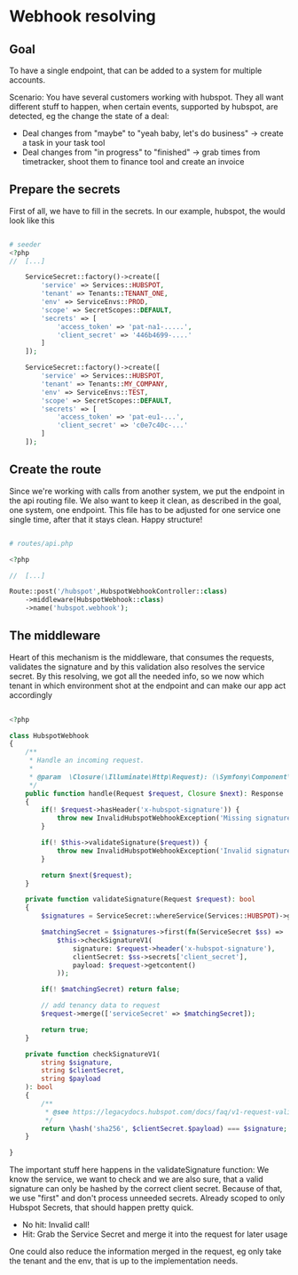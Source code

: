 # Webhook resolving

## Goal

To have a single endpoint, that can be added to a system for multiple accounts.

Scenario: You have several customers working with hubspot. They all want different stuff to happen, when
certain events, supported by hubspot, are detected, eg the change the state of a deal: 
- Deal changes from "maybe" to "yeah baby, let's do business" -> create a task in your task tool
- Deal changes from "in progress" to "finished" -> grab times from timetracker, shoot them to finance tool and create an invoice

## Prepare the secrets

First of all, we have to fill in the secrets. In our example, hubspot, the would look like this

```php

# seeder
<?php
//  [...]

    ServiceSecret::factory()->create([
        'service' => Services::HUBSPOT,
        'tenant' => Tenants::TENANT_ONE,
        'env' => ServiceEnvs::PROD,
        'scope' => SecretScopes::DEFAULT,
        'secrets' => [
            'access_token' => 'pat-na1-.....',
            'client_secret' => '446b4699-....'
        ]
    ]);

    ServiceSecret::factory()->create([
        'service' => Services::HUBSPOT,
        'tenant' => Tenants::MY_COMPANY,
        'env' => ServiceEnvs::TEST,
        'scope' => SecretScopes::DEFAULT,
        'secrets' => [
            'access_token' => 'pat-eu1-...',
            'client_secret' => 'c0e7c40c-...'
        ]
    ]);
```

## Create the route

Since we're working with calls from another system, we put the endpoint in the api routing file.
We also want to keep it clean, as described in the goal, one system, one endpoint. This file has to be adjusted
for one service one single time, after that it stays clean. Happy structure!

```php

# routes/api.php

<?php

//  [...]

Route::post('/hubspot',HubspotWebhookController::class)
    ->middleware(HubspotWebhook::class)
    ->name('hubspot.webhook');
```

## The middleware

Heart of this mechanism is the middleware, that consumes the requests, validates the signature and by this validation
also resolves the service secret. By this resolving, we got all the needed info, so we now which tenant in which environment
shot at the endpoint and can make our app act accordingly

```php
 
<?php

class HubspotWebhook
{
    /**
     * Handle an incoming request.
     *
     * @param  \Closure(\Illuminate\Http\Request): (\Symfony\Component\HttpFoundation\Response)  $next
     */
    public function handle(Request $request, Closure $next): Response
    {
        if(! $request->hasHeader('x-hubspot-signature')) {
            throw new InvalidHubspotWebhookException('Missing signature');
        }

        if(! $this->validateSignature($request)) {
            throw new InvalidHubspotWebhookException('Invalid signature');
        }

        return $next($request);
    }

    private function validateSignature(Request $request): bool
    {
        $signatures = ServiceSecret::whereService(Services::HUBSPOT)->get();

        $matchingSecret = $signatures->first(fn(ServiceSecret $ss) =>
            $this->checkSignatureV1(
                signature: $request->header('x-hubspot-signature'),
                clientSecret: $ss->secrets['client_secret'],
                payload: $request->getcontent()
            ));

        if(! $matchingSecret) return false;

        // add tenancy data to request
        $request->merge(['serviceSecret' => $matchingSecret]);

        return true;
    }

    private function checkSignatureV1(
        string $signature,
        string $clientSecret,
        string $payload
    ): bool
    {
        /**
         * @see https://legacydocs.hubspot.com/docs/faq/v1-request-validation
         */
        return \hash('sha256', $clientSecret.$payload) === $signature;
    }

}
```

The important stuff here happens in the validateSignature function: We know the service, we want to check and we are
also sure, that a valid signature can only be hashed by the correct client secret. Because of that, we use "first" and
don't process unneeded secrets. Already scoped to only Hubspot Secrets, that should happen pretty quick.

- No hit: Invalid call!
- Hit: Grab the Service Secret and merge it into the request for later usage 

One could also reduce the information merged in the request, eg only take the tenant and the env, that is up to the 
implementation needs.